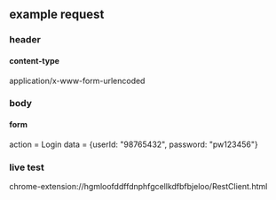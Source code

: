 ## example request

### header 
#### content-type
application/x-www-form-urlencoded

### body
#### form
action = Login
data = {userId: "98765432",  password: "pw123456"}

### live test
chrome-extension://hgmloofddffdnphfgcellkdfbfbjeloo/RestClient.html

